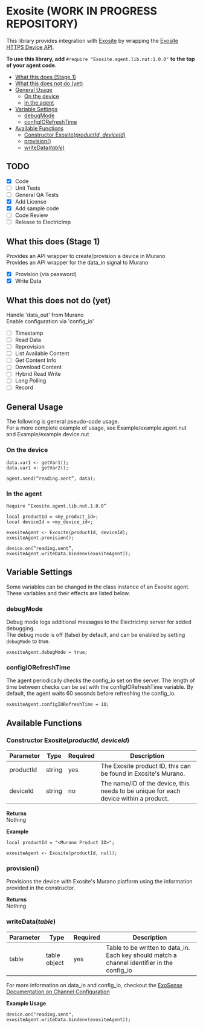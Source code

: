 # Exosite (WORK IN PROGRESS REPOSITORY)
This library provides integration with [Exosite](https://exosite.com/) by wrapping the [Exosite HTTPS Device API](http://docs.exosite.com/reference/products/device-api/http/).

**To use this library, add** `#require "Exosite.agent.lib.nut:1.0.0"` **to the top of your agent code.**

  * [What this does (Stage 1)](#what-this-does-stage-1)
  * [What this does not do (yet)](#what-this-does-not-do-yet)
  * [General Usage](#general-usage)
     * [On the device](#on-the-device)
     * [In the agent](#in-the-agent)
  * [Variable Settings](#variable-settings)
     * [debugMode](#debugmode)
     * [configIORefreshTime](#configiorefreshtime)
  * [Available Functions](#available-functions)
     * [Constructor Exosite(<em>productId, deviceId</em>)](#constructor-exositeproductid-deviceid)
     * [provision()](#provision)
     * [writeData(<em>table</em>)](#writedatatable)

## TODO
- [x] Code
- [ ] Unit Tests
- [ ] General QA Tests
- [x] Add License
- [x] Add sample code
- [ ] Code Review
- [ ] Release to ElectricImp

## What this does (Stage 1)
Provides an API wrapper to create/provision a device in Murano \
Provides an API wrapper for the data_in signal to Murano
- [x] Provision (via password)
- [x] Write Data

## What this does not do (yet)
Handle 'data_out' from Murano \
Enable configuration via 'config_io'
- [ ] Timestamp
- [ ] Read Data
- [ ] Reprovision
- [ ] List Available Content
- [ ] Get Content Info
- [ ] Download Content
- [ ] Hybrid Read Write
- [ ] Long Polling
- [ ] Record

## General Usage
The following is general pseudo-code usage. \
For a more complete example of usage, see Example/example.agent.nut and Example/example.device.nut


### On the device
```
data.var1 <- getVar1();
data.var1 <- getVar2();

agent.send(“reading.sent”, data);
```

### In the agent
```
Require “Exosite.agent.lib.nut.1.0.0”

local productId = <my_product_id>;
local deviceId = <my_device_id>;

exositeAgent <- Exosite(productId, deviceId);
exositeAgent.provision();

device.on(“reading.sent”, exositeAgent.writeData.bindenv(exositeAgent));
```

## Variable Settings
Some variables can be changed in the class instance of an Exosite agent. These variables and their effects are listed below.

### debugMode
Debug mode logs additional messages to the ElectricImp server for added debugging. \
The debug mode is off (false) by default, and can be enabled by setting `debugMode` to true.
```
exositeAgent.debugMode = true;
```
### configIORefreshTime
The agent periodically checks the config_io set on the server. The length of time between checks can be set with the configIORefreshTime variable. By default, the agent waits 60 seconds before refreshing the config_io.
```
exositeAgent.configIORefreshTime = 10;
```

## Available Functions
### Constructor Exosite(*productId, deviceId*) ###
| Parameter | Type | Required | Description |
| -- | -- | -- | -- |
| productId | string | yes | The Exosite product ID, this can be found in Exosite's Murano.
| deviceId | string |  no | The name/ID of the device, this needs to be unique for each device within a product.

**Returns** \
Nothing

**Example**
```
local productId = "<Murano Product ID>";

exositeAgent <- Exosite(productId, null);
```

### provision() ###
Provisions the device with Exosite's Murano platform using the information provided in the constructor.

**Returns** \
Nothing

### writeData(*table*) ###
| Parameter | Type | Required | Description |
| -- | -- | -- | -- |
| table | table object | yes | Table to be written to data\_in. Each key should match a channel identifier in the config\_io |

For more information on data_in and config_io, checkout the [ExoSense Documentation on Channel Configuration](https://exosense.readme.io/docs/channel-configuration)

**Example Usage**
```
device.on("reading.sent", exositeAgent.writeData.bindenv(exositeAgent));
```
